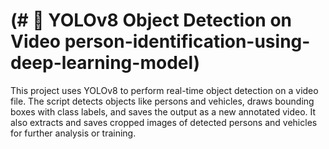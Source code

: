 # (# 🚀 YOLOv8 Object Detection on Video person-identification-using-deep-learning-model)
This project uses YOLOv8 to perform real-time object detection on a video file. The script detects objects like persons and vehicles, draws bounding boxes with class labels, and saves the output as a new annotated video. It also extracts and saves cropped images of detected persons and vehicles for further analysis or training.
